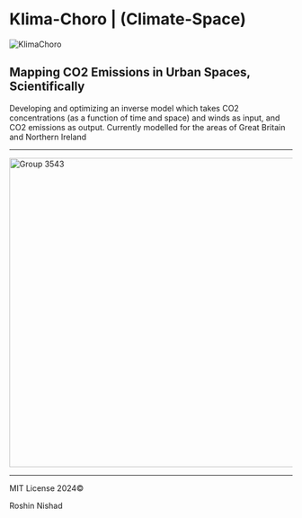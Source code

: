 # Klima-Choro | (Climate-Space)

![KlimaChoro](https://github.com/GetPsyched6/Klima-Choro/assets/3417276/4e91cb1a-7825-4a41-984e-e61c6bb38887)

## Mapping CO2 Emissions in Urban Spaces, Scientifically

Developing and optimizing an inverse model which takes CO2 concentrations (as a function of time and space) and winds as input, and CO2 emissions as output. Currently modelled for the areas of Great Britain and Northern Ireland

---

<img width="550" alt="Group 3543" src="https://github.com/GetPsyched6/Klima-Choro/assets/3417276/3d842190-3458-49d4-add7-a880ff2f511c">

---

MIT License 2024©

Roshin Nishad

